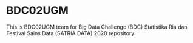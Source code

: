 # BDC02UGM
This is BDC02UGM team for Big Data Challenge (BDC) Statistika Ria dan Festival Sains Data (SATRIA DATA) 2020 repository
